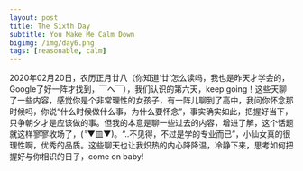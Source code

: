 ```yaml
---
layout: post
title: The Sixth Day
subtitle: You Make Me Calm Down
bigimg: /img/day6.png
tags: [reasonable, calm]
---
```


2020年02月20日，农历正月廿八（你知道‘廿’怎么读吗，我也是昨天才学会的，Google了好一阵才找到，￣へ￣），我们认识的第六天，keep going！这些天聊了一些内容，感觉你是个非常理性的女孩子，有一阵儿聊到了高中，我问你怀念那时候吗，你说“什么时候做什么事，为什么要怀念”，事实确实如此，把握好当下，只争朝夕才是应该做的事。但我的本意是聊一些过去的内容，增进了解，这个话题就这样寥寥收场了，(〝▼皿▼)。“..不见得，不过是学的专业而已”，小仙女真的很理性啊，优秀的品质。这些聊天也让我炽热的内心降降温，冷静下来，思考如何把握好与你相识的日子，come on baby!
